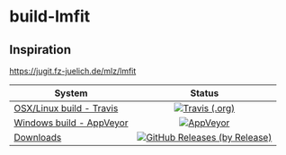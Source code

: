 # build-lmfit

## Inspiration
https://jugit.fz-juelich.de/mlz/lmfit

| System   |     Status      |
|----------|:---------------:|
| [OSX/Linux build - Travis][travis_link]   | [![Travis (.org)][travis_badge]][travis_link]                      |
| [Windows build - AppVeyor][appveyor_link] | [![AppVeyor][appveyor_badge]][appveyor_link]                       |
| [Downloads][downloads_link]               | [![GitHub Releases (by Release)][downloads_badge]][downloads_link] |

[travis_badge]: https://img.shields.io/travis/MRKonrad/build-lmfit/master.svg?style=flat-square
[travis_link]: https://travis-ci.org/MRKonrad/build-lmfit
[appveyor_badge]: https://img.shields.io/appveyor/ci/MRKonrad/build-lmfit/master.svg?style=flat-square
[appveyor_link]: https://ci.appveyor.com/project/MRKonrad/build-lmfit
[downloads_link]: https://github.com/MRKonrad/build-lmfit/releases
[downloads_badge]: https://img.shields.io/github/downloads/MRKonrad/build-lmfit/total.svg?style=flat-square
